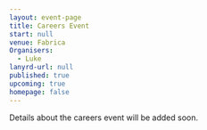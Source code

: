 ```yaml
---
layout: event-page
title: Careers Event
start: null
venue: Fabrica
Organisers: 
  - Luke
lanyrd-url: null
published: true
upcoming: true
homepage: false
---
```


Details about the careers event will be added soon.
